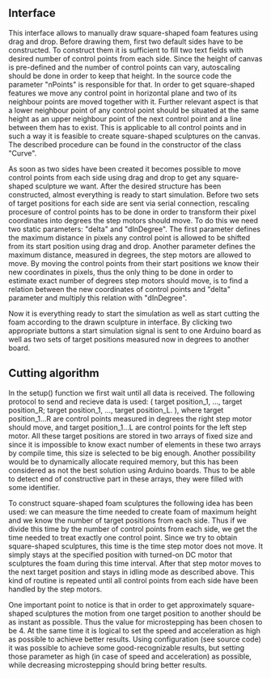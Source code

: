 ## Interface
	
This interface allows to manually draw square-shaped foam features using drag and drop.
Before drawing them, first two default sides have to be constructed. To construct them it
is sufficient to fill two text fields with desired number of control points from each side.
Since the height of canvas is pre-defined and the number of control points can vary,
autoscaling should be done in order to keep that height. In the source code the parameter
"nPoints" is responsible for that. In order to get square-shaped features we move any control
point in horizontal plane and two of its neighbour points are moved together with it. Further
relevant aspect is that a lower neighbour point of any control point should be situated at the
same height as an upper neighbour point of the next control point and a line between them has to
exist. This is applicable to all control points and in such a way it is feasible to create square-shaped
sculptures on the canvas. The described procedure can be found in the constructor of the class
"Curve".

As soon as two sides have been created it becomes possible to move control points from each side
using drag and drop to get any square-shaped sculpture we want. After the desired structure has been
constructed, almost everything is ready to start simulation. Before two sets of target positions
for each side are sent via serial connection, rescaling procesure of control points has to be done in
order to transform their pixel coordinates into degrees the step motors should move. To do this we
need two static parameters: "delta" and "dInDegree". The first parameter defines the maximum distance in 
pixels any control point is allowed to be shifted from its start position using drag and drop. Another
parameter defines the maximum distance, measured in degrees, the step motors are allowed to move. By
moving the control points from their start positions we know their new coordinates in pixels, thus
the only thing to be done in order to estimate exact number of degrees step motors should move, is to
find a relation between the new coordinates of control points and "delta" parameter and multiply this
relation with "dInDegree".

Now it is everything ready to start the simulation as well as start cutting the foam according to
the drawn sculpture in interface. By clicking two appropriate buttons a start simulation signal
is sent to one Arduino board as well as two sets of target positions measured now in degrees to another
board.
	
## Cutting algorithm
	
In the setup() function we first wait until all data is received. The following protocol
to send and recieve data is used: ( target position_1, ..., target position_R; 
target position_1, ..., target position_L. ), where target position_1...R are control points
measured in degrees the right step motor should move, and target position_1...L are control
points for the left step motor. All these target positions are stored in two arrays of fixed
size and since it is impossible to know exact number of elements in these two arrays by compile
time, this size is selected to be big enough. Another possibility would be to dynamically allocate
required memory, but this has been considered as not the best solution using Arduino boards. Thus
to be able to detect end of constructive part in these arrays, they were filled with some 
identifier.

To construct square-shaped foam sculptures the following idea has been used: we can measure the
time needed to create foam of maximum height and we know the number of target positions from each
side. Thus if we divide this time by the number of control points from each side, we get the time
needed to treat exactly one control point. Since we try to obtain square-shaped sculptures, this time
is the time step motor does not move. It simply stays at the specified position with turned-on
DC motor that sculptures the foam during this time interval. After that step motor moves to the next
target position and stays in idling mode as described above. This kind of routine is repeated until
all control points from each side have been handled by the step motors. 

One important point to notice is that in order to get approximately square-shaped sculptures the 
motion from one target position to another should be as instant as possible. Thus the value for 
microstepping has been chosen to be 4. At the same time it is logical to set the speed and 
acceleration as high as possible to achieve better results. Using configuration (see source code) 
it was possible to achieve some good-recognizable results, but setting those parameter as high 
(in case of speed and acceleration) as possible, while decreasing microstepping should bring better results.
